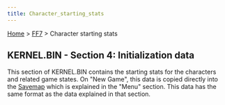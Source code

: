 ```yaml
---
title: Character_starting_stats
---
```


[Home](../index.md) > [FF7](../FF7.md) > Character starting stats

## KERNEL.BIN - Section 4: Initialization data

This section of KERNEL.BIN contains the starting stats for the characters and related game states. On "New Game", this data is copied directly into the [Savemap](Savemap.md) which is explained in the "Menu" section. This data has the same format as the data explained in that section.
